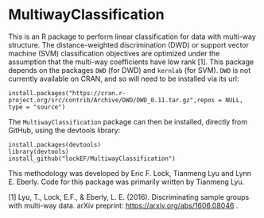 # MultiwayClassification

This is an R package to perform linear classification for data with multi-way structure.  The distance-weighted discrimination (DWD) or support vector machine (SVM) classification objectives are optimized under the assumption that the multi-way coefficients have low rank [1]. 
This package depends on the packages `DWD` (for DWD) and `kernlab` (for SVM). `DWD` is not currently available on CRAN, and so will need to be installed via its url:
```
install.packages("https://cran.r-project.org/src/contrib/Archive/DWD/DWD_0.11.tar.gz",repos = NULL, type = "source")
```
The `MultiwayClassification` package can then be installed, directly from GitHub, using the devtools library:

```
install.packages(devtools)
library(devtools)
install_github("lockEF/MultiwayClassification")
``` 

This methodology was developed by Eric F. Lock, Tianmeng Lyu and Lynn E. Eberly. Code for this package was primarily written by Tianmeng Lyu.     

[1] Lyu, T., Lock, E.F., & Eberly, L. E. (2016). Discriminating sample groups with multi-way data. arXiv preprint: https://arxiv.org/abs/1606.08046 .